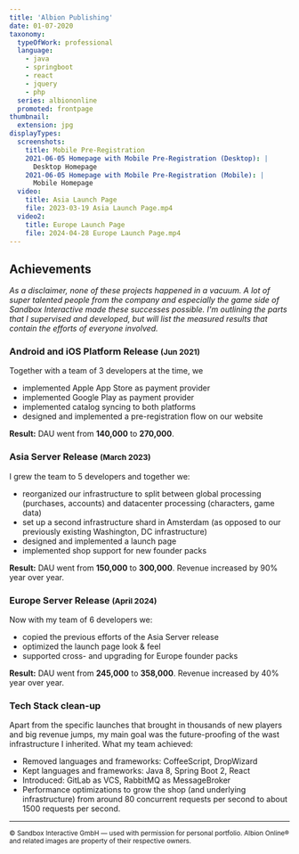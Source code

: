 ```yaml
---
title: 'Albion Publishing'
date: 01-07-2020
taxonomy:
  typeOfWork: professional
  language:
    - java
    - springboot
    - react
    - jquery
    - php
  series: albiononline
  promoted: frontpage
thumbnail:
  extension: jpg
displayTypes:
  screenshots:
    title: Mobile Pre-Registration
    2021-06-05 Homepage with Mobile Pre-Registration (Desktop): |
      Desktop Homepage
    2021-06-05 Homepage with Mobile Pre-Registration (Mobile): |
      Mobile Homepage
  video:
    title: Asia Launch Page
    file: 2023-03-19 Asia Launch Page.mp4
  video2:
    title: Europe Launch Page
    file: 2024-04-28 Europe Launch Page.mp4
---
```

## Achievements

_As a disclaimer, none of these projects happened in a vacuum. A lot of super talented people from the company and especially the game side of Sandbox Interactive made these successes possible. I'm outlining the parts that I supervised and developed, but will list the measured results that contain the efforts of everyone involved._

### Android and iOS Platform Release <small>(Jun 2021)</small>

Together with a team of 3 developers at the time, we 
- implemented Apple App Store as payment provider
- implemented Google Play as payment provider
- implemented catalog syncing to both platforms
- designed and implemented a pre-registration flow on our website

**Result:** DAU went from **140,000** to **270,000**.

### Asia Server Release <small>(March 2023)</small>

I grew the team to 5 developers and together we:
- reorganized our infrastructure to split between global processing (purchases, accounts) and datacenter processing (characters, game data)
- set up a second infrastructure shard in Amsterdam (as opposed to our previously existing Washington, DC infrastructure)
- designed and implemented a launch page
- implemented shop support for new founder packs

**Result:** DAU went from **150,000** to **300,000**. Revenue increased by 90% year over year.

### Europe Server Release <small>(April 2024)</small>

Now with my team of 6 developers we:
- copied the previous efforts of the Asia Server release
- optimized the launch page look & feel
- supported cross- and upgrading for Europe founder packs

**Result:** DAU went from **245,000** to **358,000**. Revenue increased by 40% year over year.

<!-- - Introduction of S2S tracking, pioneering true cross-platform seamless tracking
    - Google Ads
    - Google Analytics 3
    - Google Analytics 4
    - Facebook -->

### Tech Stack clean-up

Apart from the specific launches that brought in thousands of new players and big revenue jumps, my main goal was the future-proofing of the wast infrastructure I inherited. What my team achieved:
- Removed languages and frameworks: CoffeeScript, DropWizard
- Kept languages and frameworks: Java 8, Spring Boot 2, React
- Introduced: GitLab as VCS, RabbitMQ as MessageBroker
- Performance optimizations to grow the shop (and underlying infrastructure) from around 80 concurrent requests per second to about 1500 requests per second.

---
<small>© Sandbox Interactive GmbH — used with permission for personal portfolio.
Albion Online® and related images are property of their respective owners.</small>
